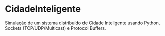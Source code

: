 # CidadeInteligente
Simulação de um sistema distribuído de Cidade Inteligente usando Python, Sockets (TCP/UDP/Multicast) e Protocol Buffers.
